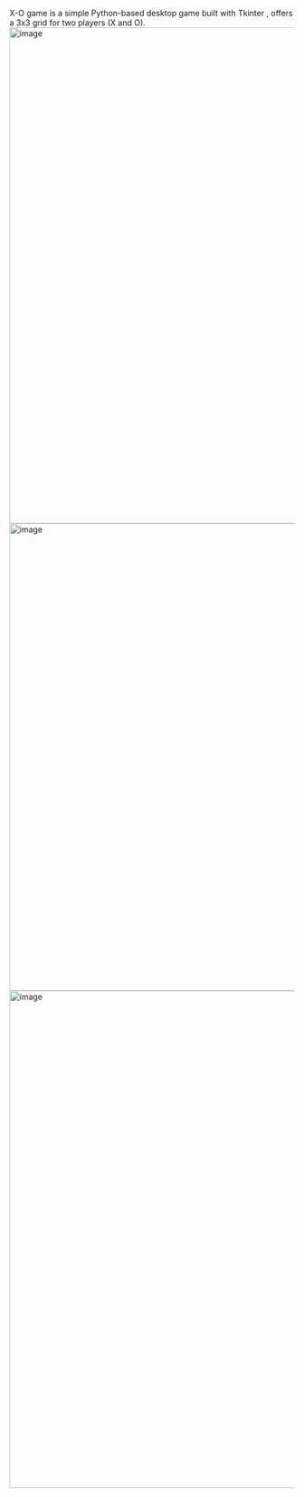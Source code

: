  X-O game is a simple Python-based desktop game built with Tkinter , offers a 3x3 grid for two players (X and O).
<img width="1323" height="877" alt="image" src="https://github.com/user-attachments/assets/3e1636c3-3d70-4121-ad44-aa214f66b9ad" />
<img width="1314" height="826" alt="image" src="https://github.com/user-attachments/assets/9d634163-dbae-49cc-9fa8-8ce86f8376ea" />
<img width="1326" height="879" alt="image" src="https://github.com/user-attachments/assets/15708a4d-4354-45f1-8764-d7a27811ee7e" />

